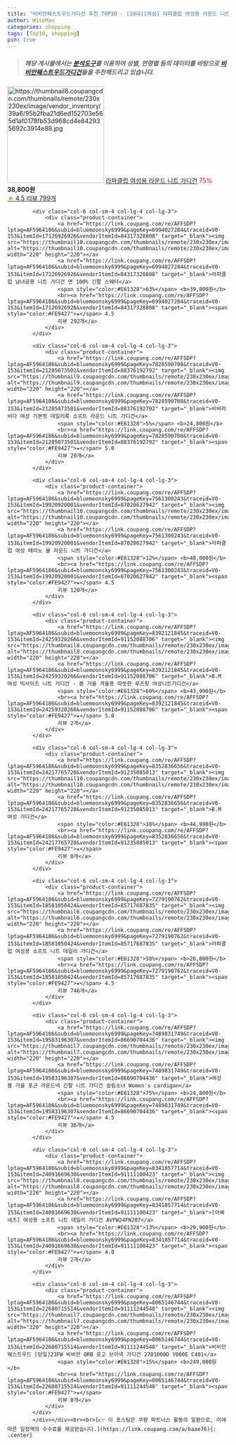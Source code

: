 ```yaml
---
title: "비비안웨스트우드가디건 추천 TOP10 - [20대][여성] 라파클럽 여성용 라운드 니트 가디건"
author: WiseMan
categories: shopping
tags: [Top10, shopping]
pin: true
---
```


> ##### 해당 게시물에서는 [**분석도구**](https://itemscout.io/)를 이용하여 **성별**, **연령별** 등의 데이터를 바탕으로 [**비비안웨스트우드가디건**](https://link.coupang.com/a/baae76)들을 추천해드리고 있습니다.
<div class="container"><div class="row">
            <div class="col-6 col-sm-4 col-lg-4 col-lg-3">
                <div class="product-container">
                    <a href="https://link.coupang.com/re/AFFSDP?lptag=AF5964186&subid=bluemoonsky6999&pageKey=6810084686&traceid=V0-153&itemId=16107100604&vendorItemId=83304605519" target="_blank"><img src="https://thumbnail8.coupangcdn.com/thumbnails/remote/230x230ex/image/vendor_inventory/39a6/95b2fba21d6ed152703e565d1af0178fb53d968cd4e842935692c3914e88.jpg" alt="https://thumbnail8.coupangcdn.com/thumbnails/remote/230x230ex/image/vendor_inventory/39a6/95b2fba21d6ed152703e565d1af0178fb53d968cd4e842935692c3914e88.jpg" width="220" height="220"></a>
                    <a href="https://link.coupang.com/re/AFFSDP?lptag=AF5964186&subid=bluemoonsky6999&pageKey=6810084686&traceid=V0-153&itemId=16107100604&vendorItemId=83304605519" target="_blank">라파클럽 여성용 라운드 니트 가디건</a>
                    <span style="color:#E61328">75%</span> <b>38,800원</b>
                    <br><a href="https://link.coupang.com/re/AFFSDP?lptag=AF5964186&subid=bluemoonsky6999&pageKey=6810084686&traceid=V0-153&itemId=16107100604&vendorItemId=83304605519" target="_blank"><span style="color:#FE9427">★</span> 4.5
                    리뷰 799개</a>
                </div>
            </div>
            
            <div class="col-6 col-sm-4 col-lg-4 col-lg-3">
                <div class="product-container">
                    <a href="https://link.coupang.com/re/AFFSDP?lptag=AF5964186&subid=bluemoonsky6999&pageKey=6994027284&traceid=V0-153&itemId=17126926926&vendorItemId=84317328808" target="_blank"><img src="https://thumbnail10.coupangcdn.com/thumbnails/remote/230x230ex/image/vendor_inventory/5973/094290118c27e9646cff00a55700a6c8f75302645ec1ef17d752a1293f4f.jpg" alt="https://thumbnail10.coupangcdn.com/thumbnails/remote/230x230ex/image/vendor_inventory/5973/094290118c27e9646cff00a55700a6c8f75302645ec1ef17d752a1293f4f.jpg" width="220" height="220"></a>
                    <a href="https://link.coupang.com/re/AFFSDP?lptag=AF5964186&subid=bluemoonsky6999&pageKey=6994027284&traceid=V0-153&itemId=17126926926&vendorItemId=84317328808" target="_blank">라파클럽 남녀공용 니트 가디건 면 100% 긴팔 스웨터</a>
                    <span style="color:#E61328">63%</span> <b>39,800원</b>
                    <br><a href="https://link.coupang.com/re/AFFSDP?lptag=AF5964186&subid=bluemoonsky6999&pageKey=6994027284&traceid=V0-153&itemId=17126926926&vendorItemId=84317328808" target="_blank"><span style="color:#FE9427">★</span> 4.5
                    리뷰 292개</a>
                </div>
            </div>
            
            <div class="col-6 col-sm-4 col-lg-4 col-lg-3">
                <div class="product-container">
                    <a href="https://link.coupang.com/re/AFFSDP?lptag=AF5964186&subid=bluemoonsky6999&pageKey=7828590708&traceid=V0-153&itemId=21285073501&vendorItemId=88376192792" target="_blank"><img src="https://thumbnail9.coupangcdn.com/thumbnails/remote/230x230ex/image/vendor_inventory/6465/a27f3774eba2d47db65eb2e7ab9ce58c718078b667ed5818e2c40e8a2679.jpg" alt="https://thumbnail9.coupangcdn.com/thumbnails/remote/230x230ex/image/vendor_inventory/6465/a27f3774eba2d47db65eb2e7ab9ce58c718078b667ed5818e2c40e8a2679.jpg" width="220" height="220"></a>
                    <a href="https://link.coupang.com/re/AFFSDP?lptag=AF5964186&subid=bluemoonsky6999&pageKey=7828590708&traceid=V0-153&itemId=21285073501&vendorItemId=88376192792" target="_blank">비바라비다 여성 기본핏 데일리룩 소프트 라운드 니트 가디건</a>
                    <span style="color:#E61328">5%</span> <b>24,800원</b>
                    <br><a href="https://link.coupang.com/re/AFFSDP?lptag=AF5964186&subid=bluemoonsky6999&pageKey=7828590708&traceid=V0-153&itemId=21285073501&vendorItemId=88376192792" target="_blank"><span style="color:#FE9427">★</span> 5.0
                    리뷰 20개</a>
                </div>
            </div>
            
            <div class="col-6 col-sm-4 col-lg-4 col-lg-3">
                <div class="product-container">
                    <a href="https://link.coupang.com/re/AFFSDP?lptag=AF5964186&subid=bluemoonsky6999&pageKey=7561300243&traceid=V0-153&itemId=19920920001&vendorItemId=87020627942" target="_blank"><img src="https://thumbnail10.coupangcdn.com/thumbnails/remote/230x230ex/image/vendor_inventory/59b3/dc2658bd04bab7a140951e198506078c6466641a00867d0f761d018e2a9b.jpg" alt="https://thumbnail10.coupangcdn.com/thumbnails/remote/230x230ex/image/vendor_inventory/59b3/dc2658bd04bab7a140951e198506078c6466641a00867d0f761d018e2a9b.jpg" width="220" height="220"></a>
                    <a href="https://link.coupang.com/re/AFFSDP?lptag=AF5964186&subid=bluemoonsky6999&pageKey=7561300243&traceid=V0-153&itemId=19920920001&vendorItemId=87020627942" target="_blank">라파클럽 여성 메리노 울 라운드 니트 가디건</a>
                    <span style="color:#E61328">12%</span> <b>48,800원</b>
                    <br><a href="https://link.coupang.com/re/AFFSDP?lptag=AF5964186&subid=bluemoonsky6999&pageKey=7561300243&traceid=V0-153&itemId=19920920001&vendorItemId=87020627942" target="_blank"><span style="color:#FE9427">★</span> 4.5
                    리뷰 120개</a>
                </div>
            </div>
            
            <div class="col-6 col-sm-4 col-lg-4 col-lg-3">
                <div class="product-container">
                    <a href="https://link.coupang.com/re/AFFSDP?lptag=AF5964186&subid=bluemoonsky6999&pageKey=8392121845&traceid=V0-153&itemId=24259320266&vendorItemId=91152088706" target="_blank"><img src="https://thumbnail8.coupangcdn.com/thumbnails/remote/230x230ex/image/vendor_inventory/f7f0/b45f045314c43f8fdfe91f4562402db0fd72c2bd36586c30c0f28af35ed9.png" alt="https://thumbnail8.coupangcdn.com/thumbnails/remote/230x230ex/image/vendor_inventory/f7f0/b45f045314c43f8fdfe91f4562402db0fd72c2bd36586c30c0f28af35ed9.png" width="220" height="220"></a>
                    <a href="https://link.coupang.com/re/AFFSDP?lptag=AF5964186&subid=bluemoonsky6999&pageKey=8392121845&traceid=V0-153&itemId=24259320266&vendorItemId=91152088706" target="_blank">B.M 여성 빅사이즈 니트 가디건 - 봄 가을 겨울용 따뜻한 루즈핏 여성니트가디건</a>
                    <span style="color:#E61328">60%</span> <b>43,990원</b>
                    <br><a href="https://link.coupang.com/re/AFFSDP?lptag=AF5964186&subid=bluemoonsky6999&pageKey=8392121845&traceid=V0-153&itemId=24259320266&vendorItemId=91152088706" target="_blank"><span style="color:#FE9427">★</span> 5.0
                    리뷰 2개</a>
                </div>
            </div>
            
            <div class="col-6 col-sm-4 col-lg-4 col-lg-3">
                <div class="product-container">
                    <a href="https://link.coupang.com/re/AFFSDP?lptag=AF5964186&subid=bluemoonsky6999&pageKey=8352836656&traceid=V0-153&itemId=24217765720&vendorItemId=91235085013" target="_blank"><img src="https://thumbnail10.coupangcdn.com/thumbnails/remote/230x230ex/image/vendor_inventory/1172/f0750d02b6150a8818db751f0b277faa01093147a388b7f087b2341845ed.png" alt="https://thumbnail10.coupangcdn.com/thumbnails/remote/230x230ex/image/vendor_inventory/1172/f0750d02b6150a8818db751f0b277faa01093147a388b7f087b2341845ed.png" width="220" height="220"></a>
                    <a href="https://link.coupang.com/re/AFFSDP?lptag=AF5964186&subid=bluemoonsky6999&pageKey=8352836656&traceid=V0-153&itemId=24217765720&vendorItemId=91235085013" target="_blank">B.M 여성 가디건</a>
                    <span style="color:#E61328">38%</span> <b>44,990원</b>
                    <br><a href="https://link.coupang.com/re/AFFSDP?lptag=AF5964186&subid=bluemoonsky6999&pageKey=8352836656&traceid=V0-153&itemId=24217765720&vendorItemId=91235085013" target="_blank"><span style="color:#FE9427">★</span> 
                    리뷰 0개</a>
                </div>
            </div>
            
            <div class="col-6 col-sm-4 col-lg-4 col-lg-3">
                <div class="product-container">
                    <a href="https://link.coupang.com/re/AFFSDP?lptag=AF5964186&subid=bluemoonsky6999&pageKey=7279190762&traceid=V0-153&itemId=18581050424&vendorItemId=85717687835" target="_blank"><img src="https://thumbnail6.coupangcdn.com/thumbnails/remote/230x230ex/image/vendor_inventory/e6ac/df538d381e0830bc6fa7fae652efafc091e6abe11be80b73ae8fddd3883e.jpg" alt="https://thumbnail6.coupangcdn.com/thumbnails/remote/230x230ex/image/vendor_inventory/e6ac/df538d381e0830bc6fa7fae652efafc091e6abe11be80b73ae8fddd3883e.jpg" width="220" height="220"></a>
                    <a href="https://link.coupang.com/re/AFFSDP?lptag=AF5964186&subid=bluemoonsky6999&pageKey=7279190762&traceid=V0-153&itemId=18581050424&vendorItemId=85717687835" target="_blank">라파클럽 여성용 소프트 니트 데일리 가디건</a>
                    <span style="color:#E61328">58%</span> <b>28,800원</b>
                    <br><a href="https://link.coupang.com/re/AFFSDP?lptag=AF5964186&subid=bluemoonsky6999&pageKey=7279190762&traceid=V0-153&itemId=18581050424&vendorItemId=85717687835" target="_blank"><span style="color:#FE9427">★</span> 4.5
                    리뷰 746개</a>
                </div>
            </div>
            
            <div class="col-6 col-sm-4 col-lg-4 col-lg-3">
                <div class="product-container">
                    <a href="https://link.coupang.com/re/AFFSDP?lptag=AF5964186&subid=bluemoonsky6999&pageKey=7489831749&traceid=V0-153&itemId=19583196307&vendorItemId=86690704436" target="_blank"><img src="https://thumbnail7.coupangcdn.com/thumbnails/remote/230x230ex/image/vendor_inventory/8266/3e54a698adc27bd1eedf23410b7a3703b3ad0d2d3122a6e7479340d4c1fb.png" alt="https://thumbnail7.coupangcdn.com/thumbnails/remote/230x230ex/image/vendor_inventory/8266/3e54a698adc27bd1eedf23410b7a3703b3ad0d2d3122a6e7479340d4c1fb.png" width="220" height="220"></a>
                    <a href="https://link.coupang.com/re/AFFSDP?lptag=AF5964186&subid=bluemoonsky6999&pageKey=7489831749&traceid=V0-153&itemId=19583196307&vendorItemId=86690704436" target="_blank">여성 봄 가을 포근 라운드넥 긴팔 니트 가디건 슬림소녀 Women's cardigan</a>
                    <span style="color:#E61328">75%</span> <b>24,800원</b>
                    <br><a href="https://link.coupang.com/re/AFFSDP?lptag=AF5964186&subid=bluemoonsky6999&pageKey=7489831749&traceid=V0-153&itemId=19583196307&vendorItemId=86690704436" target="_blank"><span style="color:#FE9427">★</span> 4.5
                    리뷰 36개</a>
                </div>
            </div>
            
            <div class="col-6 col-sm-4 col-lg-4 col-lg-3">
                <div class="product-container">
                    <a href="https://link.coupang.com/re/AFFSDP?lptag=AF5964186&subid=bluemoonsky6999&pageKey=8341857714&traceid=V0-153&itemId=24091669630&vendorItemId=91111100423" target="_blank"><img src="https://thumbnail8.coupangcdn.com/thumbnails/remote/230x230ex/image/vendor_inventory/2295/17c80178cb0dce8cc5b137ade46d3a3f442f5814b2fee67942fef08ed2dd.png" alt="https://thumbnail8.coupangcdn.com/thumbnails/remote/230x230ex/image/vendor_inventory/2295/17c80178cb0dce8cc5b137ade46d3a3f442f5814b2fee67942fef08ed2dd.png" width="220" height="220"></a>
                    <a href="https://link.coupang.com/re/AFFSDP?lptag=AF5964186&subid=bluemoonsky6999&pageKey=8341857714&traceid=V0-153&itemId=24091669630&vendorItemId=91111100423" target="_blank">[아베네즈] 여성용 소프트 니트 데일리 가디건 AVFW24FN207</a>
                    <span style="color:#E61328">13%</span> <b>29,900원</b>
                    <br><a href="https://link.coupang.com/re/AFFSDP?lptag=AF5964186&subid=bluemoonsky6999&pageKey=8341857714&traceid=V0-153&itemId=24091669630&vendorItemId=91111100423" target="_blank"><span style="color:#FE9427">★</span> 4.0
                    리뷰 2개</a>
                </div>
            </div>
            
            <div class="col-6 col-sm-4 col-lg-4 col-lg-3">
                <div class="product-container">
                    <a href="https://link.coupang.com/re/AFFSDP?lptag=AF5964186&subid=bluemoonsky6999&pageKey=8065146744&traceid=V0-153&itemId=22680715514&vendorItemId=91111244548" target="_blank"><img src="https://thumbnail7.coupangcdn.com/thumbnails/remote/230x230ex/image/vendor_inventory/0850/b81e2af8abd339d04b18ed578f4f6ceeca8ccd8c176987a436f82d915554.jpg" alt="https://thumbnail7.coupangcdn.com/thumbnails/remote/230x230ex/image/vendor_inventory/0850/b81e2af8abd339d04b18ed578f4f6ceeca8ccd8c176987a436f82d915554.jpg" width="220" height="220"></a>
                    <a href="https://link.coupang.com/re/AFFSDP?lptag=AF5964186&subid=bluemoonsky6999&pageKey=8065146744&traceid=V0-153&itemId=22680715514&vendorItemId=91111244548" target="_blank">비비안웨스트우드 [당일]23FW 비비안 ORB 로고 브이넥 가디건 2701000D Y000E C401</a>
                    <span style="color:#E61328">15%</span> <b>249,000원</b>
                    <br><a href="https://link.coupang.com/re/AFFSDP?lptag=AF5964186&subid=bluemoonsky6999&pageKey=8065146744&traceid=V0-153&itemId=22680715514&vendorItemId=91111244548" target="_blank"><span style="color:#FE9427">★</span> 
                    리뷰 0개</a>
                </div>
            </div>
            </div></div><br><br>[👉 이 포스팅은 쿠팡 파트너스 활동의 일환으로, 이에 따른 일정액의 수수료를 제공받습니다.](https://link.coupang.com/a/baae76){: .center}
